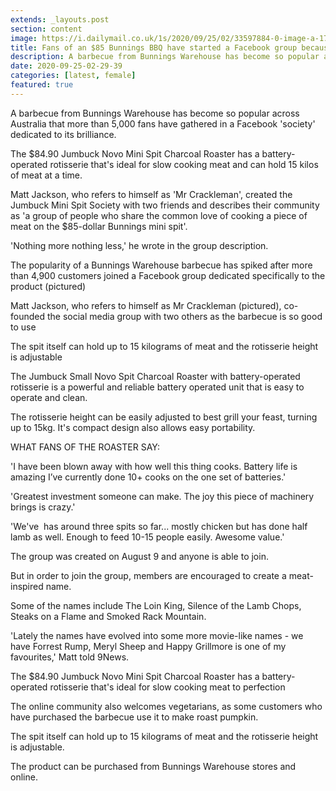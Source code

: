 ```yaml
---
extends: _layouts.post
section: content
image: https://i.dailymail.co.uk/1s/2020/09/25/02/33597884-0-image-a-17_1600997737463.jpg 
title: Fans of an $85 Bunnings BBQ have started a Facebook group because its so good 
description: A barbecue from Bunnings Warehouse has become so popular across Australia that more than 5,000 fans have gathered in a Facebook society dedicated to its brilliance. 
date: 2020-09-25-02-29-39 
categories: [latest, female] 
featured: true 
--- 
```

A barbecue from Bunnings Warehouse has become so popular across Australia that more than 5,000 fans have gathered in a Facebook 'society' dedicated to its brilliance.

The $84.90 Jumbuck Novo Mini Spit Charcoal Roaster has a battery-operated rotisserie that's ideal for slow cooking meat and can hold 15 kilos of meat at a time.

Matt Jackson, who refers to himself as 'Mr Crackleman', created the Jumbuck Mini Spit Society with two friends and describes their community as 'a group of people who share the common love of cooking a piece of meat on the $85-dollar Bunnings mini spit'.

'Nothing more nothing less,' he wrote in the group description. 

The popularity of a Bunnings Warehouse barbecue has spiked after more than 4,900 customers joined a Facebook group dedicated specifically to the product (pictured)

Matt Jackson, who refers to himself as Mr Crackleman (pictured), co-founded the social media group with two others as the barbecue is so good to use

The spit itself can hold up to 15 kilograms of meat and the rotisserie height is adjustable

The Jumbuck Small Novo Spit Charcoal Roaster with battery-operated rotisserie is a powerful and reliable battery operated unit that is easy to operate and clean. 

The rotisserie height can be easily adjusted to best grill your feast, turning up to 15kg. It's compact design also allows easy portability. 

WHAT FANS OF THE ROASTER SAY:  

'I have been blown away with how well this thing cooks. Battery life is amazing I’ve currently done 10+ cooks on the one set of batteries.'

'Greatest investment someone can make. The joy this piece of machinery brings is crazy.'  

'We've  has around three spits so far... mostly chicken but has done half lamb as well. Enough to feed 10-15 people easily. Awesome value.' 

The group was created on August 9 and anyone is able to join. 

But in order to join the group, members are encouraged to create a meat-inspired name.

Some of the names include The Loin King, Silence of the Lamb Chops, Steaks on a Flame and Smoked Rack Mountain.

'Lately the names have evolved into some more movie-like names - we have Forrest Rump, Meryl Sheep and Happy Grillmore is one of my favourites,' Matt told 9News. 

The $84.90 Jumbuck Novo Mini Spit Charcoal Roaster has a battery-operated rotisserie that's ideal for slow cooking meat to perfection

The online community also welcomes vegetarians, as some customers who have purchased the barbecue use it to make roast pumpkin.

The spit itself can hold up to 15 kilograms of meat and the rotisserie height is adjustable. 

The product can be purchased from Bunnings Warehouse stores and online.

